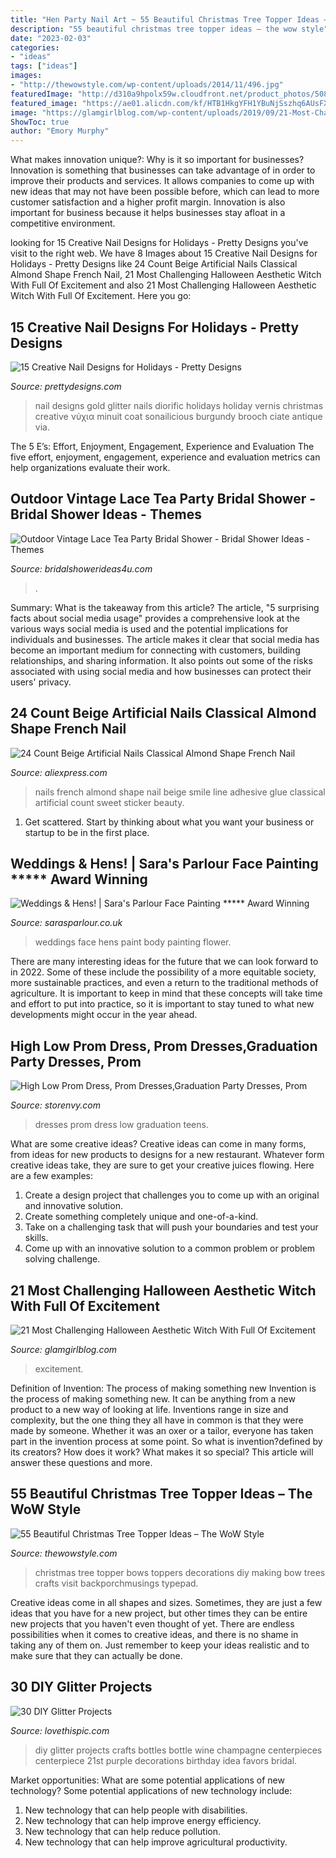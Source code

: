 ```yaml
---
title: "Hen Party Nail Art ~ 55 Beautiful Christmas Tree Topper Ideas – The Wow Style"
description: "55 beautiful christmas tree topper ideas – the wow style"
date: "2023-02-03"
categories:
- "ideas"
tags: ["ideas"]
images:
- "http://thewowstyle.com/wp-content/uploads/2014/11/496.jpg"
featuredImage: "http://d310a9hpolx59w.cloudfront.net/product_photos/50859392/cefbbed43b158e6ff5a7ae9dc07181b6_original.jpg"
featured_image: "https://ae01.alicdn.com/kf/HTB1HkgYFH1YBuNjSszhq6AUsFXao/24-Count-Beige-Artificial-Nails-Classical-Almond-Shape-French-Nail-Sweet-Smile-Line-with-Adhesive-Glue.jpg"
image: "https://glamgirlblog.com/wp-content/uploads/2019/09/21-Most-Challenging-Halloween-Aesthetic-Witch-With-Full-Of-Excitement.jpg"
ShowToc: true
author: "Emory Murphy"
---
```



What makes innovation unique?: Why is it so important for businesses?
Innovation is something that businesses can take advantage of in order to improve their products and services. It allows companies to come up with new ideas that may not have been possible before, which can lead to more customer satisfaction and a higher profit margin. Innovation is also important for business because it helps businesses stay afloat in a competitive environment.

	

		
looking for 15 Creative Nail Designs for Holidays - Pretty Designs you've visit to the right web. We have 8 Images about 15 Creative Nail Designs for Holidays - Pretty Designs like 24 Count Beige Artificial Nails Classical Almond Shape French Nail, 21 Most Challenging Halloween Aesthetic Witch With Full Of Excitement and also 21 Most Challenging Halloween Aesthetic Witch With Full Of Excitement. Here you go:
		
    
## 15 Creative Nail Designs For Holidays - Pretty Designs

<img loading=lazy src="http://www.prettydesigns.com/wp-content/uploads/2014/05/Gold-Glitter-Nail-Design.jpg" onerror="this.onerror=null;this.src='https://tse2.mm.bing.net/th?id=OIP.FrpmpXZxQx3OHVn6l-ejcwHaLH&amp;pid=15.1';" alt="15 Creative Nail Designs for Holidays - Pretty Designs">

_Source: prettydesigns.com_

>nail designs gold glitter nails diorific holidays holiday vernis christmas creative νύχια minuit coat sonailicious burgundy brooch ciate antique via. 

	

The 5 E’s: Effort, Enjoyment, Engagement, Experience and Evaluation
The five effort, enjoyment, engagement, experience and evaluation metrics can help organizations evaluate their work.

    
## Outdoor Vintage Lace Tea Party Bridal Shower - Bridal Shower Ideas - Themes

<img loading=lazy src="https://www.bridalshowerideas4u.com/wp-content/uploads/2016/04/Outdoor-Vintage-Lace-Tea-Party-Bridal-Shower-Guest-Tables.jpg" onerror="this.onerror=null;this.src='https://tse1.mm.bing.net/th?id=OIP.k4SfaHbeNVDiF8ZOGWG2SgHaLH&amp;pid=15.1';" alt="Outdoor Vintage Lace Tea Party Bridal Shower - Bridal Shower Ideas - Themes">

_Source: bridalshowerideas4u.com_

>. 

	

Summary: What is the takeaway from this article?
The article, "5 surprising facts about social media usage" provides a comprehensive look at the various ways social media is used and the potential implications for individuals and businesses. The article makes it clear that social media has become an important medium for connecting with customers, building relationships, and sharing information. It also points out some of the risks associated with using social media and how businesses can protect their users' privacy.

    
## 24 Count Beige Artificial Nails Classical Almond Shape French Nail

<img loading=lazy src="https://ae01.alicdn.com/kf/HTB1HkgYFH1YBuNjSszhq6AUsFXao/24-Count-Beige-Artificial-Nails-Classical-Almond-Shape-French-Nail-Sweet-Smile-Line-with-Adhesive-Glue.jpg" onerror="this.onerror=null;this.src='https://tse2.mm.bing.net/th?id=OIP.AFf2iaLEiTq4-r_NYvHvfQHaHa&amp;pid=15.1';" alt="24 Count Beige Artificial Nails Classical Almond Shape French Nail">

_Source: aliexpress.com_

>nails french almond shape nail beige smile line adhesive glue classical artificial count sweet sticker beauty. 

	

1. Get scattered. Start by thinking about what you want your business or startup to be in the first place.

    
## Weddings &amp; Hens! | Sara&#039;s Parlour Face Painting ***** Award Winning

<img loading=lazy src="https://www.sarasparlour.co.uk/wp-content/uploads/2019/11/Party-flower-face-paint-hen-floral-gems-glitter-beautiful--e1574261381187.jpg" onerror="this.onerror=null;this.src='https://tse2.mm.bing.net/th?id=OIP.ydDHz37C65OGF8NGoVCXOQHaPP&amp;pid=15.1';" alt="Weddings &amp; Hens! | Sara&#039;s Parlour Face Painting ***** Award Winning">

_Source: sarasparlour.co.uk_

>weddings face hens paint body painting flower. 

	

There are many interesting ideas for the future that we can look forward to in 2022. Some of these include the possibility of a more equitable society, more sustainable practices, and even a return to the traditional methods of agriculture. It is important to keep in mind that these concepts will take time and effort to put into practice, so it is important to stay tuned to what new developments might occur in the year ahead.

    
## High Low Prom Dress, Prom Dresses,Graduation Party Dresses, Prom

<img loading=lazy src="http://d310a9hpolx59w.cloudfront.net/product_photos/50859392/cefbbed43b158e6ff5a7ae9dc07181b6_original.jpg" onerror="this.onerror=null;this.src='https://tse4.mm.bing.net/th?id=OIP.0nzNfIwWG9l7d_fvZjbzawHaLH&amp;pid=15.1';" alt="High Low Prom Dress, Prom Dresses,Graduation Party Dresses, Prom">

_Source: storenvy.com_

>dresses prom dress low graduation teens. 

	

What are some creative ideas?
Creative ideas can come in many forms, from ideas for new products to designs for a new restaurant. Whatever form creative ideas take, they are sure to get your creative juices flowing. Here are a few examples: 
1. Create a design project that challenges you to come up with an original and innovative solution.
2. Create something completely unique and one-of-a-kind.
3. Take on a challenging task that will push your boundaries and test your skills.
4. Come up with an innovative solution to a common problem or problem solving challenge.

    
## 21 Most Challenging Halloween Aesthetic Witch With Full Of Excitement

<img loading=lazy src="https://glamgirlblog.com/wp-content/uploads/2019/09/21-Most-Challenging-Halloween-Aesthetic-Witch-With-Full-Of-Excitement.jpg" onerror="this.onerror=null;this.src='https://tse3.mm.bing.net/th?id=OIP.FIuRyK00A4kV52X8FUsfegHaLJ&amp;pid=15.1';" alt="21 Most Challenging Halloween Aesthetic Witch With Full Of Excitement">

_Source: glamgirlblog.com_

>excitement. 

	

Definition of Invention: The process of making something new
Invention is the process of making something new. It can be anything from a new product to a new way of looking at life. Inventions range in size and complexity, but the one thing they all have in common is that they were made by someone. Whether it was an oxer or a tailor, everyone has taken part in the invention process at some point. So what is invention?defined by its creators? How does it work? What makes it so special? This article will answer these questions and more.

    
## 55 Beautiful Christmas Tree Topper Ideas – The WoW Style

<img loading=lazy src="http://thewowstyle.com/wp-content/uploads/2014/11/496.jpg" onerror="this.onerror=null;this.src='https://tse3.mm.bing.net/th?id=OIP.5KODVwV7quHszCb0XF6DKQHaLH&amp;pid=15.1';" alt="55 Beautiful Christmas Tree Topper Ideas – The WoW Style">

_Source: thewowstyle.com_

>christmas tree topper bows toppers decorations diy making bow trees crafts visit backporchmusings typepad. 

	

Creative ideas come in all shapes and sizes. Sometimes, they are just a few ideas that you have for a new project, but other times they can be entire new projects that you haven't even thought of yet. There are endless possibilities when it comes to creative ideas, and there is no shame in taking any of them on. Just remember to keep your ideas realistic and to make sure that they can actually be done.

    
## 30 DIY Glitter Projects

<img loading=lazy src="http://www.lovethispic.com/uploaded_images/blogs/36-1429199381-9-4.jpg" onerror="this.onerror=null;this.src='https://tse4.mm.bing.net/th?id=OIP.2GL2enDi8fym70YtV2f5LQHaK3&amp;pid=15.1';" alt="30 DIY Glitter Projects">

_Source: lovethispic.com_

>diy glitter projects crafts bottles bottle wine champagne centerpieces centerpiece 21st purple decorations birthday idea favors bridal. 

	

Market opportunities: What are some potential applications of new technology?
Some potential applications of new technology include: 
1. New technology that can help people with disabilities. 
2. New technology that can help improve energy efficiency. 
3. New technology that can help reduce pollution. 
4. New technology that can help improve agricultural productivity.

